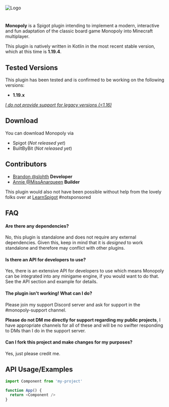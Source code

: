 
![Logo](https://i.imgur.com/Gp3XAAD.png)


#
**Monopoly** is a Spigot plugin intending to implement a modern, interactive and fun adaptation of the classic board game Monopoly into Minecraft multiplayer.

This plugin is natively written in Kotlin in the most recent stable version, which at this time is **1.19.4**.

## Tested Versions
This plugin has been tested and is confirmed to be working on the following versions:
- **1.19.x**

[*I do not provide support for legacy versions (<1.16)*](https://droplegacy.support/)
## Download

You can download Monopoly via
- Spigot (*Not released yet*)
- BuiltByBit (*Not released yet*)

## Contributors

- [Brandon @slohth](https://www.github.com/slohth) **Developer**
- [Annie @MissAnarqueen](https://www.youtube.com/@missanarqueen) **Builder**

This plugin would also not have been possible without help from the lovely folks over at  [LearnSpigot](https://learnspigot.com/) #notsponsored
## FAQ

#### Are there any dependencies?

No, this plugin is standalone and does not require any external dependencies. Given this, keep in mind that it is *designed* to work standalone and therefore may conflict with other plugins.

#### Is there an API for developers to use?

Yes, there is an extensive API for developers to use which means Monopoly can be integrated into any minigame engine, if you would want to do that. See the API section and example for details.

#### The plugin isn't working! What can  I do?

Please join my support Discord server and ask for support in the #monopoly-support channel. 

**Please do not DM me directly for support regarding my public projects**, I have appropriate channels for all of these and will be no swifter responding to DMs than I do in the support server.

#### Can I fork this project and make changes for my purposes?

Yes, just please credit me.


## API Usage/Examples

```javascript
import Component from 'my-project'

function App() {
  return <Component />
}
```

